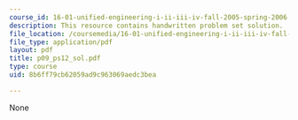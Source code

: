 ```yaml
---
course_id: 16-01-unified-engineering-i-ii-iii-iv-fall-2005-spring-2006
description: This resource contains handwritten problem set solution.
file_location: /coursemedia/16-01-unified-engineering-i-ii-iii-iv-fall-2005-spring-2006/8b6ff79cb62059ad9c963069aedc3bea_p09_ps12_sol.pdf
file_type: application/pdf
layout: pdf
title: p09_ps12_sol.pdf
type: course
uid: 8b6ff79cb62059ad9c963069aedc3bea

---
```

None